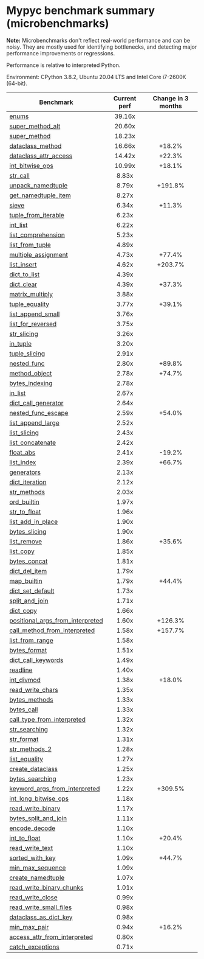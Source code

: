 # Mypyc benchmark summary (microbenchmarks)

**Note:** Microbenchmarks don't reflect real-world performance and can be noisy.
           They are mostly used for identifying bottlenecks, and detecting major performance
           improvements or regressions.

Performance is relative to interpreted Python.

Environment: CPython 3.8.2, Ubuntu 20.04 LTS and Intel Core i7-2600K (64-bit).

| Benchmark | Current perf | Change in 3 months |
| --- | :---: | :---: |
| [enums](benchmarks/enums.md) | 39.16x |  |
| [super_method_alt](benchmarks/super_method_alt.md) | 20.60x |  |
| [super_method](benchmarks/super_method.md) | 18.23x |  |
| [dataclass_method](benchmarks/dataclass_method.md) | 16.66x | +18.2% |
| [dataclass_attr_access](benchmarks/dataclass_attr_access.md) | 14.42x | +22.3% |
| [int_bitwise_ops](benchmarks/int_bitwise_ops.md) | 10.99x | +18.1% |
| [str_call](benchmarks/str_call.md) | 8.83x |  |
| [unpack_namedtuple](benchmarks/unpack_namedtuple.md) | 8.79x | +191.8% |
| [get_namedtuple_item](benchmarks/get_namedtuple_item.md) | 8.27x |  |
| [sieve](benchmarks/sieve.md) | 6.34x | +11.3% |
| [tuple_from_iterable](benchmarks/tuple_from_iterable.md) | 6.23x |  |
| [int_list](benchmarks/int_list.md) | 6.22x |  |
| [list_comprehension](benchmarks/list_comprehension.md) | 5.23x |  |
| [list_from_tuple](benchmarks/list_from_tuple.md) | 4.89x |  |
| [multiple_assignment](benchmarks/multiple_assignment.md) | 4.73x | +77.4% |
| [list_insert](benchmarks/list_insert.md) | 4.62x | +203.7% |
| [dict_to_list](benchmarks/dict_to_list.md) | 4.39x |  |
| [dict_clear](benchmarks/dict_clear.md) | 4.39x | +37.3% |
| [matrix_multiply](benchmarks/matrix_multiply.md) | 3.88x |  |
| [tuple_equality](benchmarks/tuple_equality.md) | 3.77x | +39.1% |
| [list_append_small](benchmarks/list_append_small.md) | 3.76x |  |
| [list_for_reversed](benchmarks/list_for_reversed.md) | 3.75x |  |
| [str_slicing](benchmarks/str_slicing.md) | 3.26x |  |
| [in_tuple](benchmarks/in_tuple.md) | 3.20x |  |
| [tuple_slicing](benchmarks/tuple_slicing.md) | 2.91x |  |
| [nested_func](benchmarks/nested_func.md) | 2.80x | +89.8% |
| [method_object](benchmarks/method_object.md) | 2.78x | +74.7% |
| [bytes_indexing](benchmarks/bytes_indexing.md) | 2.78x |  |
| [in_list](benchmarks/in_list.md) | 2.67x |  |
| [dict_call_generator](benchmarks/dict_call_generator.md) | 2.64x |  |
| [nested_func_escape](benchmarks/nested_func_escape.md) | 2.59x | +54.0% |
| [list_append_large](benchmarks/list_append_large.md) | 2.52x |  |
| [list_slicing](benchmarks/list_slicing.md) | 2.43x |  |
| [list_concatenate](benchmarks/list_concatenate.md) | 2.42x |  |
| [float_abs](benchmarks/float_abs.md) | 2.41x | -19.2% |
| [list_index](benchmarks/list_index.md) | 2.39x | +66.7% |
| [generators](benchmarks/generators.md) | 2.13x |  |
| [dict_iteration](benchmarks/dict_iteration.md) | 2.12x |  |
| [str_methods](benchmarks/str_methods.md) | 2.03x |  |
| [ord_builtin](benchmarks/ord_builtin.md) | 1.97x |  |
| [str_to_float](benchmarks/str_to_float.md) | 1.96x |  |
| [list_add_in_place](benchmarks/list_add_in_place.md) | 1.90x |  |
| [bytes_slicing](benchmarks/bytes_slicing.md) | 1.90x |  |
| [list_remove](benchmarks/list_remove.md) | 1.86x | +35.6% |
| [list_copy](benchmarks/list_copy.md) | 1.85x |  |
| [bytes_concat](benchmarks/bytes_concat.md) | 1.81x |  |
| [dict_del_item](benchmarks/dict_del_item.md) | 1.79x |  |
| [map_builtin](benchmarks/map_builtin.md) | 1.79x | +44.4% |
| [dict_set_default](benchmarks/dict_set_default.md) | 1.73x |  |
| [split_and_join](benchmarks/split_and_join.md) | 1.71x |  |
| [dict_copy](benchmarks/dict_copy.md) | 1.66x |  |
| [positional_args_from_interpreted](benchmarks/positional_args_from_interpreted.md) | 1.60x | +126.3% |
| [call_method_from_interpreted](benchmarks/call_method_from_interpreted.md) | 1.58x | +157.7% |
| [list_from_range](benchmarks/list_from_range.md) | 1.58x |  |
| [bytes_format](benchmarks/bytes_format.md) | 1.51x |  |
| [dict_call_keywords](benchmarks/dict_call_keywords.md) | 1.49x |  |
| [readline](benchmarks/readline.md) | 1.40x |  |
| [int_divmod](benchmarks/int_divmod.md) | 1.38x | +18.0% |
| [read_write_chars](benchmarks/read_write_chars.md) | 1.35x |  |
| [bytes_methods](benchmarks/bytes_methods.md) | 1.33x |  |
| [bytes_call](benchmarks/bytes_call.md) | 1.33x |  |
| [call_type_from_interpreted](benchmarks/call_type_from_interpreted.md) | 1.32x |  |
| [str_searching](benchmarks/str_searching.md) | 1.32x |  |
| [str_format](benchmarks/str_format.md) | 1.31x |  |
| [str_methods_2](benchmarks/str_methods_2.md) | 1.28x |  |
| [list_equality](benchmarks/list_equality.md) | 1.27x |  |
| [create_dataclass](benchmarks/create_dataclass.md) | 1.25x |  |
| [bytes_searching](benchmarks/bytes_searching.md) | 1.23x |  |
| [keyword_args_from_interpreted](benchmarks/keyword_args_from_interpreted.md) | 1.22x | +309.5% |
| [int_long_bitwise_ops](benchmarks/int_long_bitwise_ops.md) | 1.18x |  |
| [read_write_binary](benchmarks/read_write_binary.md) | 1.17x |  |
| [bytes_split_and_join](benchmarks/bytes_split_and_join.md) | 1.11x |  |
| [encode_decode](benchmarks/encode_decode.md) | 1.10x |  |
| [int_to_float](benchmarks/int_to_float.md) | 1.10x | +20.4% |
| [read_write_text](benchmarks/read_write_text.md) | 1.10x |  |
| [sorted_with_key](benchmarks/sorted_with_key.md) | 1.09x | +44.7% |
| [min_max_sequence](benchmarks/min_max_sequence.md) | 1.09x |  |
| [create_namedtuple](benchmarks/create_namedtuple.md) | 1.07x |  |
| [read_write_binary_chunks](benchmarks/read_write_binary_chunks.md) | 1.01x |  |
| [read_write_close](benchmarks/read_write_close.md) | 0.99x |  |
| [read_write_small_files](benchmarks/read_write_small_files.md) | 0.98x |  |
| [dataclass_as_dict_key](benchmarks/dataclass_as_dict_key.md) | 0.98x |  |
| [min_max_pair](benchmarks/min_max_pair.md) | 0.94x | +16.2% |
| [access_attr_from_interpreted](benchmarks/access_attr_from_interpreted.md) | 0.80x |  |
| [catch_exceptions](benchmarks/catch_exceptions.md) | 0.71x |  |

